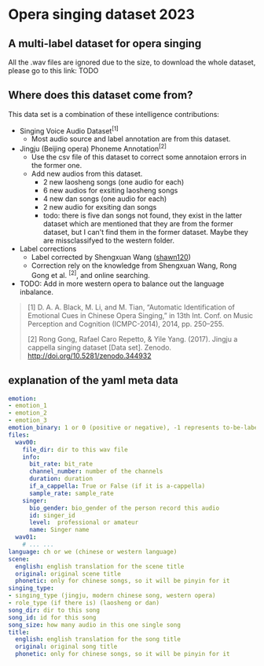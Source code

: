 # Opera singing dataset 2023

## A multi-label dataset for opera singing

All the .wav files are ignored due to the size, to download the whole dataset, please go to this link: TODO

## Where does this dataset come from?
This data set is a combination of these intelligence contributions:
- Singing Voice Audio Dataset<sup>[1]</sup>
  - Most audio source and label annotation are from this dataset.
- Jingju (Beijing opera) Phoneme Annotation<sup>[2]</sup>
  - Use the csv file of this dataset to correct some annotaion errors in the former one.
  - Add new audios from this dataset.
    - 2 new laosheng songs (one audio for each)
    - 6 new audios for exsiting laosheng songs
    - 4 new dan songs (one audio for each)
    - 2 new audio for exsiting dan songs
    - todo: there is five dan songs not found, they exist in the latter dataset which are mentioned that they are from the former dataset, but I can't find them in the former dataset. Maybe they are missclassifyed to the western folder.
- Label corrections
  - Label corrected by Shengxuan Wang ([shawn120](https://github.com/shawn120))
  - Correction rely on the knowledge from Shengxuan Wang, Rong Gong et al. <sup>[2]</sup>, and online searching.
- TODO: Add in more western opera to balance out the language inbalance.

> [1] D. A. A. Black, M. Li, and M. Tian, “Automatic Identification of Emotional Cues in Chinese Opera Singing,” in 13th Int. Conf. on Music Perception and Cognition (ICMPC-2014), 2014, pp. 250–255. 
> 
> [2] Rong Gong, Rafael Caro Repetto, & Yile Yang. (2017). Jingju a cappella singing dataset [Data set]. Zenodo. http://doi.org/10.5281/zenodo.344932

## explanation of the yaml meta data
```yaml
emotion:
- emotion_1
- emotion_2
- emotion_3
emotion_binary: 1 or 0 (positive or negative), -1 represents to-be-labeled
files:
  wav00:
    file_dir: dir to this wav file
    info:
      bit_rate: bit_rate
      channel_number: number of the channels
      duration: duration
      if_a_cappella: True or False (if it is a-cappella)
      sample_rate: sample_rate
    singer:
      bio_gender: bio_gender of the person record this audio
      id: singer_id
      level:  professional or amateur
      name: Singer name
  wav01:
    # ... ...
language: ch or we (chinese or western language)
scene:
  english: english translation for the scene title
  original: original scene title
  phonetic: only for chinese songs, so it will be pinyin for it
singing_type:
- singing_type (jingju, modern chinese song, western opera)
- role_type (if there is) (laosheng or dan)
song_dir: dir to this song
song_id: id for this song
song_size: how many audio in this one single song
title:
  english: english translation for the song title
  original: original song title
  phonetic: only for chinese songs, so it will be pinyin for it
```